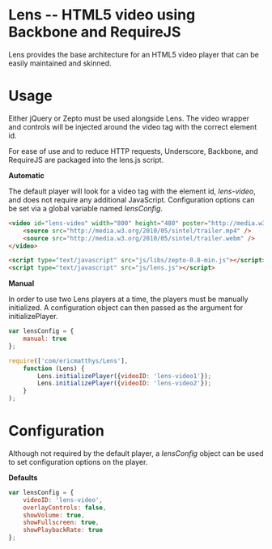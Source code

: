# Lens -- HTML5 video using Backbone and RequireJS

Lens provides the base architecture for an HTML5 video player that can be easily maintained and skinned.

# Usage

Either jQuery or Zepto must be used alongside Lens. The video wrapper and controls will be injected around the video tag with the correct element id.

For ease of use and to reduce HTTP requests, Underscore, Backbone, and RequireJS are packaged into the lens.js script.

**Automatic**

The default player will look for a video tag with the element id, *lens-video*, and does not require any additional JavaScript. Configuration options can be set via a global variable named *lensConfig*.

``` html
<video id="lens-video" width="800" height="480" poster="http://media.w3.org/2010/05/sintel/poster.png">
	<source src="http://media.w3.org/2010/05/sintel/trailer.mp4" />
	<source src="http://media.w3.org/2010/05/sintel/trailer.webm" />
</video>

<script type="text/javascript" src="js/libs/zepto-0.8-min.js"></script>
<script type="text/javascript" src="js/lens.js"></script>
```

**Manual**

In order to use two Lens players at a time, the players must be manually initialized. A configuration object can then passed as the argument for initializePlayer.

``` js
var lensConfig = {
	manual: true
};

require(['com/ericmatthys/Lens'],
	function (Lens) {
		Lens.initializePlayer({videoID: 'lens-video1'});
		Lens.initializePlayer({videoID: 'lens-video2'});
	}
);
```

# Configuration

Although not required by the default player, a *lensConfig* object can be used to set configuration options on the player.

**Defaults**

``` js
var lensConfig = {
	videoID: 'lens-video',
	overlayControls: false,
	showVolume: true,
	showFullscreen: true,
	showPlaybackRate: true
};
```